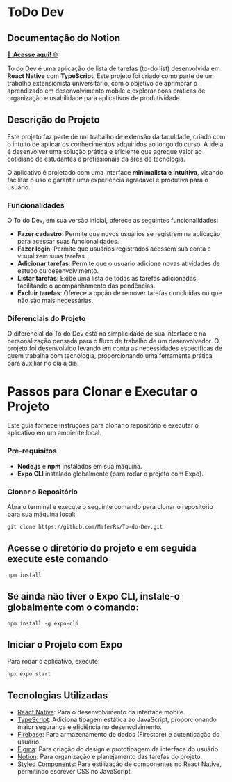 # ToDo Dev

##  Documentação do Notion 
[🚀 **Acesse aqui!** 🌐](https://www.notion.so/Projeto-toDoDev-12e59dda1d65809aa70ce73b839a476e?pvs=4)




To do Dev é uma aplicação de lista de tarefas (to-do list) desenvolvida em **React Native** com **TypeScript**. Este projeto foi criado como parte de um trabalho extensionista universitário, com o objetivo de aprimorar o aprendizado em desenvolvimento mobile e explorar boas práticas de organização e usabilidade para aplicativos de produtividade.

## Descrição do Projeto

Este projeto faz parte de um trabalho de extensão da faculdade, criado com o intuito de aplicar os conhecimentos adquiridos ao longo do curso. A ideia é desenvolver uma solução prática e eficiente que agregue valor ao cotidiano de estudantes e profissionais da área de tecnologia. 

O aplicativo é projetado com uma interface **minimalista e intuitiva**, visando facilitar o uso e garantir uma experiência agradável e produtiva para o usuário.

### Funcionalidades

O To do Dev, em sua versão inicial, oferece as seguintes funcionalidades:

- **Fazer cadastro**: Permite que novos usuários se registrem na aplicação para acessar suas funcionalidades.
- **Fazer login**: Permite que usuários registrados acessem sua conta e visualizem suas tarefas.
- **Adicionar tarefas**: Permite que o usuário adicione novas atividades de estudo ou desenvolvimento.
- **Listar tarefas**: Exibe uma lista de todas as tarefas adicionadas, facilitando o acompanhamento das pendências.
- **Excluir tarefas**: Oferece a opção de remover tarefas concluídas ou que não são mais necessárias.

### Diferenciais do Projeto

O diferencial do To do Dev está na simplicidade de sua interface e na personalização pensada para o fluxo de trabalho de um desenvolvedor. O projeto foi desenvolvido levando em conta as necessidades específicas de quem trabalha com tecnologia, proporcionando uma ferramenta prática para auxiliar no dia a dia.


# Passos para Clonar e Executar o Projeto

Este guia fornece instruções para clonar o repositório e executar o aplicativo em um ambiente local.

### Pré-requisitos
- **Node.js** e **npm** instalados em sua máquina.
- **Expo CLI** instalado globalmente (para rodar o projeto com Expo).

### Clonar o Repositório
Abra o terminal e execute o seguinte comando para clonar o repositório para sua máquina local:

<pre><code>git clone https://github.com/MaferRs/To-do-Dev.git</code></pre>

## Acesse o diretório do projeto e em seguida execute este comando

<pre><code>npm install</code></pre>

## Se ainda não tiver o Expo CLI, instale-o globalmente com o comando:

<pre><code>npm install -g expo-cli</code></pre>

## Iniciar o Projeto com Expo
Para rodar o aplicativo, execute:

<pre><code>npx expo start</code></pre>

## Tecnologias Utilizadas

- [React Native](https://reactnative.dev/): Para o desenvolvimento da interface mobile.
- [TypeScript](https://www.typescriptlang.org/): Adiciona tipagem estática ao JavaScript, proporcionando maior segurança e eficiência no desenvolvimento.
- [Firebase](https://firebase.google.com/): Para armazenamento de dados (Firestore) e autenticação do usuário.
- [Figma](https://www.figma.com/): Para criação do design e prototipagem da interface do usuário.
- [Notion](https://www.notion.so/): Para organização e planejamento das tarefas do projeto.
- [Styled Components](https://styled-components.com/): Para estilização de componentes no React Native, permitindo escrever CSS no JavaScript.

